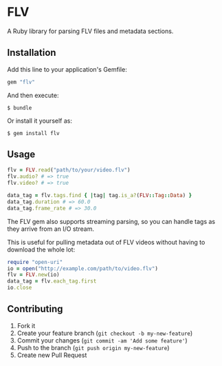 # FLV

A Ruby library for parsing FLV files and metadata sections.

## Installation

Add this line to your application's Gemfile:

```ruby
gem "flv"
```

And then execute:

```shell
$ bundle
```

Or install it yourself as:

```shell
$ gem install flv
```

## Usage

```ruby
flv = FLV.read("path/to/your/video.flv")
flv.audio? # => true
flv.video? # => true

data_tag = flv.tags.find { |tag| tag.is_a?(FLV::Tag::Data) }
data_tag.duration # => 60.0
data_tag.frame_rate # => 30.0
```

The FLV gem also supports streaming parsing, so you can handle tags as they arrive from an I/O stream.

This is useful for pulling metadata out of FLV videos without having to download the whole lot:

```ruby
require "open-uri"
io = open("http://example.com/path/to/video.flv")
flv = FLV.new(io)
data_tag = flv.each_tag.first
io.close
```

## Contributing

1. Fork it
2. Create your feature branch (`git checkout -b my-new-feature`)
3. Commit your changes (`git commit -am 'Add some feature'`)
4. Push to the branch (`git push origin my-new-feature`)
5. Create new Pull Request
